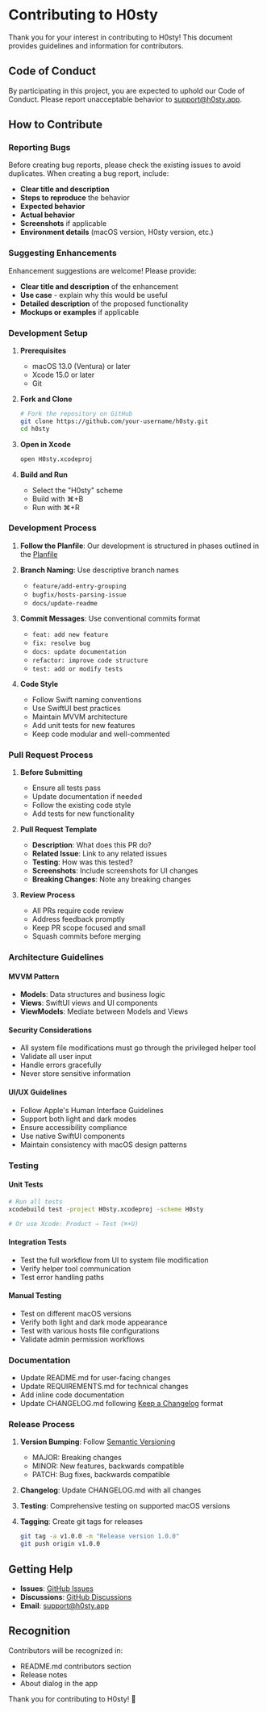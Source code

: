 # Contributing to H0sty

Thank you for your interest in contributing to H0sty! This document provides guidelines and information for contributors.

## Code of Conduct

By participating in this project, you are expected to uphold our Code of Conduct. Please report unacceptable behavior to [support@h0sty.app](mailto:support@h0sty.app).

## How to Contribute

### Reporting Bugs

Before creating bug reports, please check the existing issues to avoid duplicates. When creating a bug report, include:

- **Clear title and description**
- **Steps to reproduce** the behavior
- **Expected behavior**
- **Actual behavior**
- **Screenshots** if applicable
- **Environment details** (macOS version, H0sty version, etc.)

### Suggesting Enhancements

Enhancement suggestions are welcome! Please provide:

- **Clear title and description** of the enhancement
- **Use case** - explain why this would be useful
- **Detailed description** of the proposed functionality
- **Mockups or examples** if applicable

### Development Setup

1. **Prerequisites**
   - macOS 13.0 (Ventura) or later
   - Xcode 15.0 or later
   - Git

2. **Fork and Clone**
   ```bash
   # Fork the repository on GitHub
   git clone https://github.com/your-username/h0sty.git
   cd h0sty
   ```

3. **Open in Xcode**
   ```bash
   open H0sty.xcodeproj
   ```

4. **Build and Run**
   - Select the "H0sty" scheme
   - Build with ⌘+B
   - Run with ⌘+R

### Development Process

1. **Follow the Planfile**: Our development is structured in phases outlined in the [Planfile](Planfile)
2. **Branch Naming**: Use descriptive branch names
   - `feature/add-entry-grouping`
   - `bugfix/hosts-parsing-issue`
   - `docs/update-readme`

3. **Commit Messages**: Use conventional commits format
   - `feat: add new feature`
   - `fix: resolve bug`
   - `docs: update documentation`
   - `refactor: improve code structure`
   - `test: add or modify tests`

4. **Code Style**
   - Follow Swift naming conventions
   - Use SwiftUI best practices
   - Maintain MVVM architecture
   - Add unit tests for new features
   - Keep code modular and well-commented

### Pull Request Process

1. **Before Submitting**
   - Ensure all tests pass
   - Update documentation if needed
   - Follow the existing code style
   - Add tests for new functionality

2. **Pull Request Template**
   - **Description**: What does this PR do?
   - **Related Issue**: Link to any related issues
   - **Testing**: How was this tested?
   - **Screenshots**: Include screenshots for UI changes
   - **Breaking Changes**: Note any breaking changes

3. **Review Process**
   - All PRs require code review
   - Address feedback promptly
   - Keep PR scope focused and small
   - Squash commits before merging

### Architecture Guidelines

#### MVVM Pattern
- **Models**: Data structures and business logic
- **Views**: SwiftUI views and UI components
- **ViewModels**: Mediate between Models and Views

#### Security Considerations
- All system file modifications must go through the privileged helper tool
- Validate all user input
- Handle errors gracefully
- Never store sensitive information

#### UI/UX Guidelines
- Follow Apple's Human Interface Guidelines
- Support both light and dark modes
- Ensure accessibility compliance
- Use native SwiftUI components
- Maintain consistency with macOS design patterns

### Testing

#### Unit Tests
```bash
# Run all tests
xcodebuild test -project H0sty.xcodeproj -scheme H0sty

# Or use Xcode: Product → Test (⌘+U)
```

#### Integration Tests
- Test the full workflow from UI to system file modification
- Verify helper tool communication
- Test error handling paths

#### Manual Testing
- Test on different macOS versions
- Verify both light and dark mode appearance
- Test with various hosts file configurations
- Validate admin permission workflows

### Documentation

- Update README.md for user-facing changes
- Update REQUIREMENTS.md for technical changes
- Add inline code documentation
- Update CHANGELOG.md following [Keep a Changelog](https://keepachangelog.com/) format

### Release Process

1. **Version Bumping**: Follow [Semantic Versioning](https://semver.org/)
   - MAJOR: Breaking changes
   - MINOR: New features, backwards compatible
   - PATCH: Bug fixes, backwards compatible

2. **Changelog**: Update CHANGELOG.md with all changes

3. **Testing**: Comprehensive testing on supported macOS versions

4. **Tagging**: Create git tags for releases
   ```bash
   git tag -a v1.0.0 -m "Release version 1.0.0"
   git push origin v1.0.0
   ```

## Getting Help

- **Issues**: [GitHub Issues](https://github.com/jamievanderpijll/h0sty/issues)
- **Discussions**: [GitHub Discussions](https://github.com/jamievanderpijll/h0sty/discussions)
- **Email**: [support@h0sty.app](mailto:support@h0sty.app)

## Recognition

Contributors will be recognized in:
- README.md contributors section
- Release notes
- About dialog in the app

Thank you for contributing to H0sty! 🚀